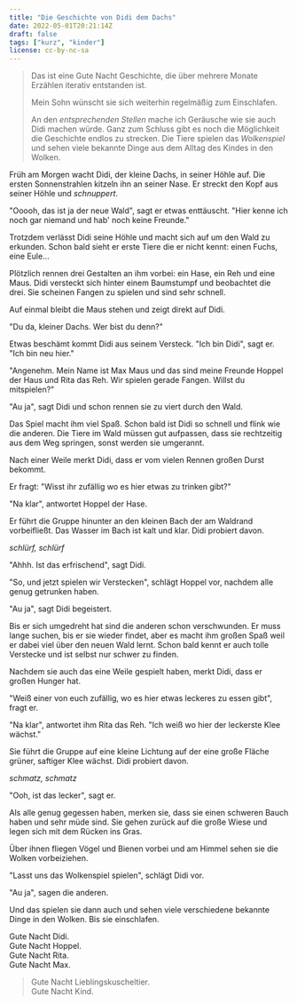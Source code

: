 ```yaml
---
title: "Die Geschichte von Didi dem Dachs"
date: 2022-05-01T20:21:14Z
draft: false
tags: ["kurz", "kinder"]
license: cc-by-nc-sa
---
```


> Das ist eine Gute Nacht Geschichte, die über mehrere Monate Erzählen iterativ entstanden ist.
> 
> Mein Sohn wünscht sie sich weiterhin regelmäßig zum Einschlafen.
>
> An den *entsprechenden Stellen* mache ich Geräusche wie sie auch Didi machen würde. Ganz zum Schluss gibt es noch die Möglichkeit die Geschichte endlos zu strecken. Die Tiere spielen das *Wolkenspiel* und sehen viele bekannte Dinge aus dem Alltag des Kindes in den Wolken.

Früh am Morgen wacht Didi, der kleine Dachs, in seiner Höhle auf. Die ersten Sonnenstrahlen kitzeln ihn an seiner Nase. Er streckt den Kopf aus seiner Höhle und *schnuppert*.

"Ooooh, das ist ja der neue Wald", sagt er etwas enttäuscht. "Hier kenne ich noch gar niemand und hab' noch keine Freunde."

Trotzdem verlässt Didi seine Höhle und macht sich auf um den Wald zu erkunden. Schon bald sieht er erste Tiere die er nicht kennt: einen Fuchs, eine Eule...

Plötzlich rennen drei Gestalten an ihm vorbei: ein Hase, ein Reh und eine Maus. Didi versteckt sich hinter einem Baumstumpf und beobachtet die drei. Sie scheinen Fangen zu spielen und sind sehr schnell.

Auf einmal bleibt die Maus stehen und zeigt direkt auf Didi.

"Du da, kleiner Dachs. Wer bist du denn?"

Etwas beschämt kommt Didi aus seinem Versteck. "Ich bin Didi", sagt er. "Ich bin neu hier."

"Angenehm. Mein Name ist Max Maus und das sind meine Freunde Hoppel der Haus und Rita das Reh. Wir spielen gerade Fangen. Willst du mitspielen?"

"Au ja", sagt Didi und schon rennen sie zu viert durch den Wald.

Das Spiel macht ihm viel Spaß. Schon bald ist Didi so schnell und flink wie die anderen. Die Tiere im Wald müssen gut aufpassen, dass sie rechtzeitig aus dem Weg springen, sonst werden sie umgerannt.

Nach einer Weile merkt Didi, dass er vom vielen Rennen großen Durst bekommt.

Er fragt: "Wisst ihr zufällig wo es hier etwas zu trinken gibt?"

"Na klar", antwortet Hoppel der Hase.

Er führt die Gruppe hinunter an den kleinen Bach der am Waldrand vorbeifließt. Das Wasser im Bach ist kalt und klar. Didi probiert davon.

*schlürf, schlürf*

"Ahhh. Ist das erfrischend", sagt Didi.

"So, und jetzt spielen wir Verstecken", schlägt Hoppel vor, nachdem alle genug getrunken haben.

"Au ja", sagt Didi begeistert.

Bis er sich umgedreht hat sind die anderen schon verschwunden. Er muss lange suchen, bis er sie wieder findet, aber es macht ihm großen Spaß weil er dabei viel über den neuen Wald lernt. Schon bald kennt er auch tolle Verstecke und ist selbst nur schwer zu finden.

Nachdem sie auch das eine Weile gespielt haben, merkt Didi, dass er großen Hunger hat.

"Weiß einer von euch zufällig, wo es hier etwas leckeres zu essen gibt", fragt er.

"Na klar", antwortet ihm Rita das Reh. "Ich weiß wo hier der leckerste Klee wächst."

Sie führt die Gruppe auf eine kleine Lichtung auf der eine große Fläche grüner, saftiger Klee wächst. Didi probiert davon.

*schmatz, schmatz*

"Ooh, ist das lecker", sagt er.

Als alle genug gegessen haben, merken sie, dass sie einen schweren Bauch haben und sehr müde sind. Sie gehen zurück auf die große Wiese und legen sich mit dem Rücken ins Gras.

Über ihnen fliegen Vögel und Bienen vorbei und am Himmel sehen sie die Wolken vorbeiziehen.

"Lasst uns das Wolkenspiel spielen", schlägt Didi vor.

"Au ja", sagen die anderen.

Und das spielen sie dann auch und sehen viele verschiedene bekannte Dinge in den Wolken. Bis sie einschlafen.

Gute Nacht Didi.  
Gute Nacht Hoppel.  
Gute Nacht Rita.  
Gute Nacht Max.

> Gute Nacht Lieblingskuscheltier.  
> Gute Nacht Kind.
